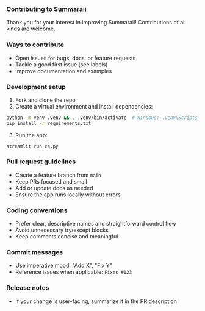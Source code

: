 ### Contributing to Summaraii

Thank you for your interest in improving Summaraii! Contributions of all kinds are welcome.

### Ways to contribute
- Open issues for bugs, docs, or feature requests
- Tackle a good first issue (see labels)
- Improve documentation and examples

### Development setup
1. Fork and clone the repo
2. Create a virtual environment and install dependencies:
```bash
python -m venv .venv && . .venv/bin/activate  # Windows: .venv\Scripts\Activate.ps1
pip install -r requirements.txt
```
3. Run the app:
```bash
streamlit run cs.py
```

### Pull request guidelines
- Create a feature branch from `main`
- Keep PRs focused and small
- Add or update docs as needed
- Ensure the app runs locally without errors

### Coding conventions
- Prefer clear, descriptive names and straightforward control flow
- Avoid unnecessary try/except blocks
- Keep comments concise and meaningful

### Commit messages
- Use imperative mood: "Add X", "Fix Y"
- Reference issues when applicable: `Fixes #123`

### Release notes
- If your change is user-facing, summarize it in the PR description

